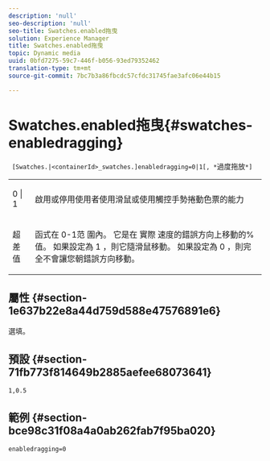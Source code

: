 ```yaml
---
description: 'null'
seo-description: 'null'
seo-title: Swatches.enabled拖曳
solution: Experience Manager
title: Swatches.enabled拖曳
topic: Dynamic media
uuid: 0bfd7275-59c7-446f-b056-93ed79352462
translation-type: tm+mt
source-git-commit: 7bc7b3a86fbcdc57cfdc31745fae3afc06e44b15

---
```



# Swatches.enabled拖曳{#swatches-enabledragging}

` [Swatches.|<containerId>_swatches.]enabledragging=0|1[, *`過度拖放`*]`

<table id="table_B1363BFD20204093AAB326A1AB503B93"> 
 <tbody> 
  <tr> 
   <td> <p> <span class="codeph"> 0 | 1 </span> </p> </td> 
   <td> <p> 啟用或停用使用者使用滑鼠或使用觸控手勢捲動色票的能力 </p> </td> 
  </tr> 
  <tr> 
   <td> <p> <span class="codeph"> <span class="varname"> 超差值 </span> </span> </p> </td> 
   <td> <p> 函式在 <span class="codeph"> 0-1范 </span> 圍內。 它是在 <span class="codeph"> 實際 </span> 速度的錯誤方向上移動的%值。 如果設定為 <span class="codeph"> 1 </span>，則它隨滑鼠移動。 如果設定為 <span class="codeph"> 0 </span>，則完全不會讓您朝錯誤方向移動。 </p> </td> 
  </tr> 
 </tbody> 
</table>

## 屬性 {#section-1e637b22e8a44d759d588e47576891e6}

選填。

## 預設 {#section-71fb773f814649b2885aefee68073641}

`1,0.5`

## 範例 {#section-bce98c31f08a4a0ab262fab7f95ba020}

`enabledragging=0`
